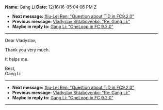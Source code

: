 **Name:** Gang Li
**Date:** 12/16/16-05:04:06 PM Z

  - **Next message:** [Xiu-Lei Ren: "Question about TID in
    FC9.2.0"](1141.html)
  - **Previous message:** [Vladyslav Shtabovenko: "Re: Gang
    Li:"](1139.html)
  - **Maybe in reply to:** [Gang Li: "OneLoop in FC 9.2.0"](1136.html)

-----

Dear Vladyslav,  

Thank you very much.  

It helps me.  

Best,  
Gang Li  

-----

  - **Next message:** [Xiu-Lei Ren: "Question about TID in
    FC9.2.0"](1141.html)
  - **Previous message:** [Vladyslav Shtabovenko: "Re: Gang
    Li:"](1139.html)
  - **Maybe in reply to:** [Gang Li: "OneLoop in FC 9.2.0"](1136.html)

-----

